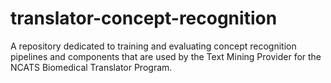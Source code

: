# translator-concept-recognition
A repository dedicated to training and evaluating concept recognition pipelines and components that are used by the Text Mining Provider for the NCATS Biomedical Translator Program.
